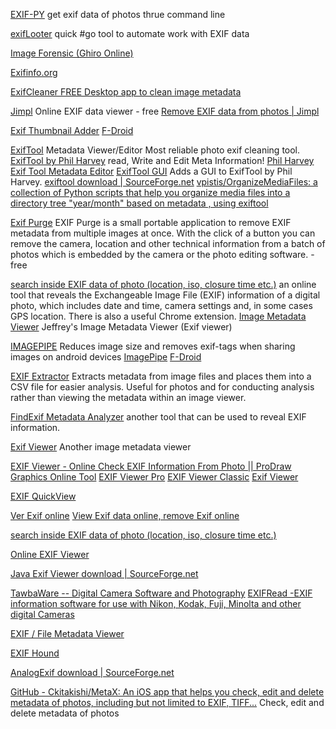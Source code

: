
[EXIF-PY](https://github.com/ianare/exif-py)
get exif data of photos thrue command line

[exifLooter](https://github.com/aydinnyunus/exifLooter)
quick #go tool to automate work with EXIF data

[Image Forensic (Ghiro Online)](http://www.imageforensic.org/)

[Exifinfo.org](https://exifinfo.org/)

[ExifCleaner FREE Desktop app to clean image metadata](https://exifcleaner.com/)

[Jimpl](https://jimpl.com/)
Online EXIF data viewer - free
[Remove EXIF data from photos | Jimpl](https://jimpl.com/remove-exif/)

[Exif Thumbnail Adder](https://github.com/tenzap/exif-thumbnail-adder)
[F-Droid](https://www.f-droid.org/app/com.exifthumbnailadder.app)

[ExifTool](https://exiftool.org/)
Metadata Viewer/Editor
Most reliable photo exif cleaning tool.
[ExifTool by Phil Harvey](http://www.sno.phy.queensu.ca/~phil/exiftool/)
read, Write and Edit Meta Information!
[Phil Harvey Exif Tool Metadata Editor](http://owl.phy.queensu.ca/~phil/exiftool)
[ExifTool GUI](http://u88.n24.queensu.ca/~bogdan/)
Adds a GUI to ExifTool by Phil Harvey.
[exiftool download | SourceForge.net](https://sourceforge.net/projects/exiftool)
[vpistis/OrganizeMediaFiles: a collection of Python scripts that help you organize media files into a directory tree "year/month" based on metadata , using exiftool](https://github.com/vpistis/OrganizeMediaFiles)

[Exif Purge](http://www.exifpurge.com/)
EXIF Purge is a small portable application to remove EXIF metadata from multiple images at once. With the click of a button you can remove the camera, location and other technical information from a batch of photos which is embedded by the camera or the photo editing software. - free

[search inside EXIF data of photo (location, iso, closure time etc.)](http://regex.info/exif.cgi)
an online tool that reveals the Exchangeable Image File (EXIF) information of a digital photo, which includes date and time, camera settings and, in some cases GPS location. There is also a useful Chrome extension.
[Image Metadata Viewer](http://exif.regex.info/exif.cgi)
Jeffrey's Image Metadata Viewer (Exif viewer)

[IMAGEPIPE](https://f-droid.org/packages/de.kaffeemitkoffein.imagepipe/)
Reduces image size and removes exif-tags when sharing images on android devices
[ImagePipe](https://codeberg.org/Starfish/Imagepipe)
[F-Droid](https://f-droid.org/app/de.kaffeemitkoffein.imagepipe)

[EXIF Extractor](https://www.br-software.com/extracter.html)
Extracts metadata from image files and places them into a CSV file for easier analysis.
Useful for photos and for conducting analysis rather than viewing the metadata within an image viewer.

[FindExif Metadata Analyzer](http://www.findexif.com/)
another tool that can be used to reveal EXIF information.

[Exif Viewer](http://exif-viewer.com/)
Another image metadata viewer

[EXIF Viewer - Online Check EXIF Information From Photo || ProDraw Graphics Online Tool](https://www.prodraw.net/online-tool/exif-viewer.php)
[EXIF Viewer Pro](https://chrome.google.com/webstore/detail/exif-viewer-pro/mmbhfeiddhndihdjeganjggkmjapkffm)
[EXIF Viewer Classic](https://chrome.google.com/webstore/detail/exif-viewer-classic/nafpfdcmppffipmhcpkbplhkoiekndck)
[Exif Viewer](https://addons.mozilla.org/en-US/firefox/addon/exif-viewer)

[EXIF QuickView](https://chrome.google.com/webstore/detail/exif-quickview/kjihpkahhpobojbdnknpelpgmcihnepj/related?hl=en-US)

[Ver Exif online](https://www.verexif.com/)
[View Exif data online, remove Exif online](https://www.verexif.com/en/)

[search inside EXIF data of photo (location, iso, closure time etc.)](http://exifdata.com/)

[Online EXIF Viewer](https://onlineexifviewer.com/)

[Java Exif Viewer download | SourceForge.net](https://sourceforge.net/projects/jexifviewer)

[TawbaWare -- Digital Camera Software and Photography](https://www.tawbaware.com/)
[EXIFRead -EXIF information software for use with Nikon, Kodak, Fuji, Minolta and other digital Cameras](https://www.tawbaware.com/exifread.htm)

[EXIF / File Metadata Viewer](https://exif.tools/)

[EXIF Hound](https://gumroad.com/l/EXIFHound)

[AnalogExif download | SourceForge.net](https://sourceforge.net/projects/analogexif)

[GitHub - Ckitakishi/MetaX: An iOS app that helps you check, edit and delete metadata of photos, including but not limited to EXIF, TIFF...](https://github.com/Ckitakishi/MetaX)
Check, edit and delete metadata of photos

